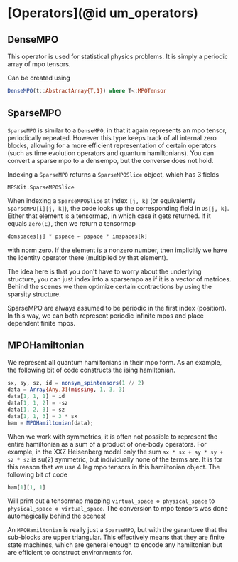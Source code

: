 # [Operators](@id um_operators)

## DenseMPO

This operator is used for statistical physics problems. It is simply a periodic array of mpo tensors.

Can be created using
```julia
DenseMPO(t::AbstractArray{T,1}) where T<:MPOTensor
```

## SparseMPO

`SparseMPO` is similar to a `DenseMPO`, in that it again represents an mpo tensor, periodically repeated. However this type keeps track of all internal zero blocks, allowing for a more efficient representation of certain operators (such as time evolution operators and quantum hamiltonians). You can convert a sparse mpo to a densempo, but the converse does not hold.


Indexing a `SparseMPO` returns a `SparseMPOSlice` object, which has 3 fields

```@docs
MPSKit.SparseMPOSlice
```

When indexing a `SparseMPOSlice` at index `[j, k]` (or equivalently `SparseMPO[i][j, k]`), the code looks up the corresponding field in `Os[j, k]`. Either that element is a tensormap, in which case it gets returned. If it equals `zero(E)`, then we return a tensormap
```julia
domspaces[j] * pspace ← pspace * imspaces[k]
```
with norm zero. If the element is a nonzero number, then implicitly we have the identity operator there (multiplied by that element).

The idea here is that you don't have to worry about the underlying structure, you can just index into a sparsempo as if it is a vector of matrices. Behind the scenes we then optimize certain contractions by using the sparsity structure.

SparseMPO are always assumed to be periodic in the first index (position).
In this way, we can both represent periodic infinite mpos and place dependent finite mpos.

## MPOHamiltonian

We represent all quantum hamiltonians in their mpo form. As an example, the following bit of code constructs the ising hamiltonian.

```julia
sx, sy, sz, id = nonsym_spintensors(1 // 2)
data = Array{Any,3}(missing, 1, 3, 3)
data[1, 1, 1] = id
data[1, 1, 2] = -sz
data[1, 2, 3] = sz
data[1, 1, 3] = 3 * sx
ham = MPOHamiltonian(data);
```

When we work with symmetries, it is often not possible to represent the entire hamiltonian as a sum of a product of one-body operators.
For example, in the XXZ Heisenberg model only the sum ``sx * sx + sy * sy + sz * sz`` is su(2) symmetric, but individually none of the terms are.
It is for this reason that we use 4 leg mpo tensors in this hamiltonian object. The following bit of code

```julia
ham[1][1, 1]
```

Will print out a tensormap mapping `virtual_space ⊗ physical_space` to `physical_space ⊗ virtual_space`.
The conversion to mpo tensors was done automagically behind the scenes!


An `MPOHamiltonian` is really just a `SparseMPO`, but with the garantuee that the sub-blocks are upper triangular. This effectively means that they are finite state machines, which are general enough to encode any hamiltonian but are efficient to construct environments for.
